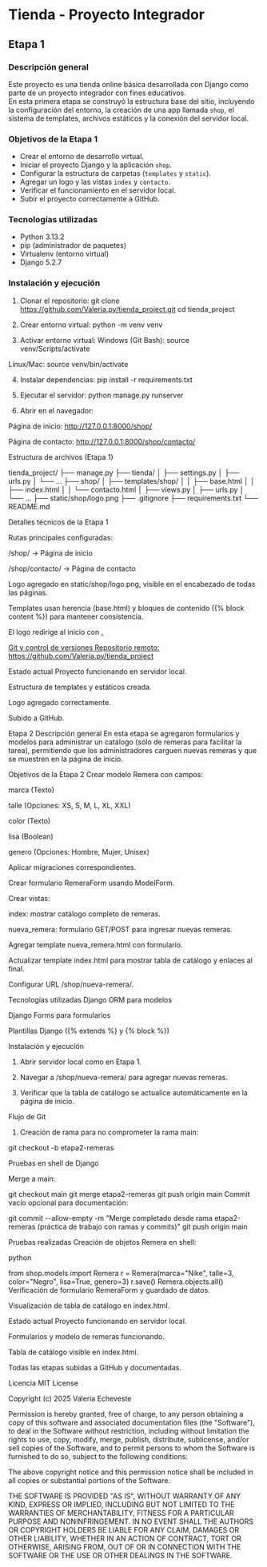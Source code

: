 # Tienda - Proyecto Integrador

## Etapa 1

### Descripción general
Este proyecto es una tienda online básica desarrollada con Django como parte de un proyecto integrador con fines educativos.  
En esta primera etapa se construyó la estructura base del sitio, incluyendo la configuración del entorno, la creación de una app llamada `shop`, el sistema de templates, archivos estáticos y la conexión del servidor local.

### Objetivos de la Etapa 1
- Crear el entorno de desarrollo virtual.
- Iniciar el proyecto Django y la aplicación `shop`.
- Configurar la estructura de carpetas (`templates` y `static`).
- Agregar un logo y las vistas `index` y `contacto`.
- Verificar el funcionamiento en el servidor local.
- Subir el proyecto correctamente a GitHub.

### Tecnologías utilizadas
- Python 3.13.2
- pip (administrador de paquetes)
- Virtualenv (entorno virtual)
- Django 5.2.7

### Instalación y ejecución
1. Clonar el repositorio:
git clone https://github.com/Valeria.py/tienda_project.git
cd tienda_project
2. Crear entorno virtual:
python -m venv venv

3. Activar entorno virtual:
Windows (Git Bash):
source venv/Scripts/activate

Linux/Mac:
source venv/bin/activate

4. Instalar dependencias:
pip install -r requirements.txt

5. Ejecutar el servidor:
python manage.py runserver

6. Abrir en el navegador:

Página de inicio: http://127.0.0.1:8000/shop/

Página de contacto: http://127.0.0.1:8000/shop/contacto/

Estructura de archivos (Etapa 1)

tienda_project/
├── manage.py
├── tienda/
│   ├── settings.py
│   ├── urls.py
│   └── ...
├── shop/
│   ├── templates/shop/
│   │   ├── base.html
│   │   ├── index.html
│   │   └── contacto.html
│   ├── views.py
│   ├── urls.py
│   └── ...
├── static/shop/logo.png
├── .gitignore
├── requirements.txt
└── README.md

Detalles técnicos de la Etapa 1

Rutas principales configuradas:

/shop/ → Página de inicio

/shop/contacto/ → Página de contacto

Logo agregado en static/shop/logo.png, visible en el encabezado de todas las páginas.

Templates usan herencia (base.html) y bloques de contenido ({% block content %}) para mantener consistencia.

El logo redirige al inicio con <a href="{% url 'index' %}">.

Git y control de versiones
Repositorio remoto: https://github.com/Valeria.py/tienda_project

Estado actual
Proyecto funcionando en servidor local.

Estructura de templates y estáticos creada.

Logo agregado correctamente.

Subido a GitHub.

Etapa 2
Descripción general
En esta etapa se agregaron formularios y modelos para administrar un catálogo (sólo de remeras para facilitar la tarea), permitiendo que los administradores carguen nuevas remeras y que se muestren en la página de inicio.

Objetivos de la Etapa 2
Crear modelo Remera con campos:

marca (Texto)

talle (Opciones: XS, S, M, L, XL, XXL)

color (Texto)

lisa (Boolean)

genero (Opciones: Hombre, Mujer, Unisex)

Aplicar migraciones correspondientes.

Crear formulario RemeraForm usando ModelForm.

Crear vistas:

index: mostrar catálogo completo de remeras.

nueva_remera: formulario GET/POST para ingresar nuevas remeras.

Agregar template nueva_remera.html con formulario.

Actualizar template index.html para mostrar tabla de catálogo y enlaces al final.

Configurar URL /shop/nueva-remera/.

Tecnologías utilizadas
Django ORM para modelos

Django Forms para formularios

Plantillas Django ({% extends %} y {% block %})

Instalación y ejecución
1. Abrir servidor local como en Etapa 1.

2. Navegar a /shop/nueva-remera/ para agregar nuevas remeras.

3. Verificar que la tabla de catálogo se actualice automáticamente en la página de inicio.

Flujo de Git
1. Creación de rama para no comprometer la rama main:

git checkout -b etapa2-remeras

Pruebas en shell de Django

Merge a main:

git checkout main
git merge etapa2-remeras
git push origin main
Commit vacío opcional para documentación:

git commit --allow-empty -m "Merge completado desde rama etapa2-remeras (práctica de trabajo con ramas y commits)"
git push origin main

Pruebas realizadas
Creación de objetos Remera en shell:

python

from shop.models import Remera
r = Remera(marca="Nike", talle=3, color="Negro", lisa=True, genero=3)
r.save()
Remera.objects.all()
Verificación de formulario RemeraForm y guardado de datos.

Visualización de tabla de catálogo en index.html.

Estado actual
Proyecto funcionando en servidor local.

Formularios y modelo de remeras funcionando.

Tabla de catálogo visible en index.html.

Todas las etapas subidas a GitHub y documentadas.

Licencia
MIT License

Copyright (c) 2025 Valeria Echeveste

Permission is hereby granted, free of charge, to any person obtaining a copy
of this software and associated documentation files (the "Software"), to deal
in the Software without restriction, including without limitation the rights
to use, copy, modify, merge, publish, distribute, sublicense, and/or sell
copies of the Software, and to permit persons to whom the Software is
furnished to do so, subject to the following conditions:

The above copyright notice and this permission notice shall be included in all
copies or substantial portions of the Software.

THE SOFTWARE IS PROVIDED "AS IS", WITHOUT WARRANTY OF ANY KIND, EXPRESS OR
IMPLIED, INCLUDING BUT NOT LIMITED TO THE WARRANTIES OF MERCHANTABILITY,
FITNESS FOR A PARTICULAR PURPOSE AND NONINFRINGEMENT. IN NO EVENT SHALL THE
AUTHORS OR COPYRIGHT HOLDERS BE LIABLE FOR ANY CLAIM, DAMAGES OR OTHER
LIABILITY, WHETHER IN AN ACTION OF CONTRACT, TORT OR OTHERWISE, ARISING FROM,
OUT OF OR IN CONNECTION WITH THE SOFTWARE OR THE USE OR OTHER DEALINGS IN THE
SOFTWARE.
